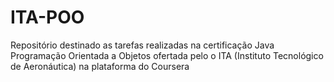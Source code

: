 # ITA-POO
Repositório destinado as tarefas realizadas na certificação Java Programação Orientada a Objetos ofertada pelo o ITA (Instituto Tecnológico de Aeronáutica) na plataforma do Coursera
